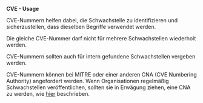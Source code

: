 **CVE - Usage**

CVE-Nummern helfen dabei, die Schwachstelle zu identifizieren und sicherzustellen, dass dieselben Begriffe verwendet werden.

Die gleiche CVE-Nummer darf nicht für mehrere Schwachstellen wiederholt werden.

CVE-Nummern sollten auch für intern gefundene Schwachstellen vergeben werden.

CVE-Nummern können bei MITRE oder einer anderen CNA (CVE Numbering Authority) angefordert werden.
Wenn Organisationen regelmäßig Schwachstellen veröffentlichen, sollten sie in Erwägung ziehen, eine CNA zu werden, wie [hier](https://www.cve.org/PartnerInformation/Partner#HowToBecomeAPartner) beschrieben.
